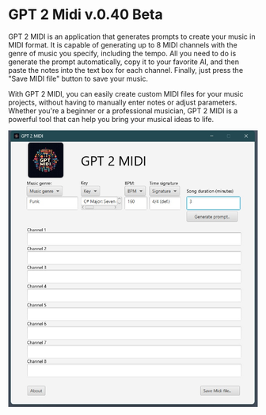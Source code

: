 # GPT 2 Midi v.0.40 Beta

GPT 2 MIDI is an application that generates prompts to create your music in MIDI format. It is capable of generating up to 8 MIDI channels with the genre of music you specify, including the tempo. All you need to do is generate the prompt automatically, copy it to your favorite AI, and then paste the notes into the text box for each channel. Finally, just press the "Save MIDI file" button to save your music.

With GPT 2 MIDI, you can easily create custom MIDI files for your music projects, without having to manually enter notes or adjust parameters. Whether you're a beginner or a professional musician, GPT 2 MIDI is a powerful tool that can help you bring your musical ideas to life.


![](https://github.com/deenbee/GPT_2_Midi/blob/main/screen1.jpg)
